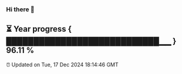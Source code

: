 ### Hi there 👋
⏳ Year progress { ████████████████████████████▁▁ } 96.11 %
---
⏰ Updated on Tue, 17 Dec 2024 18:14:46 GMT

